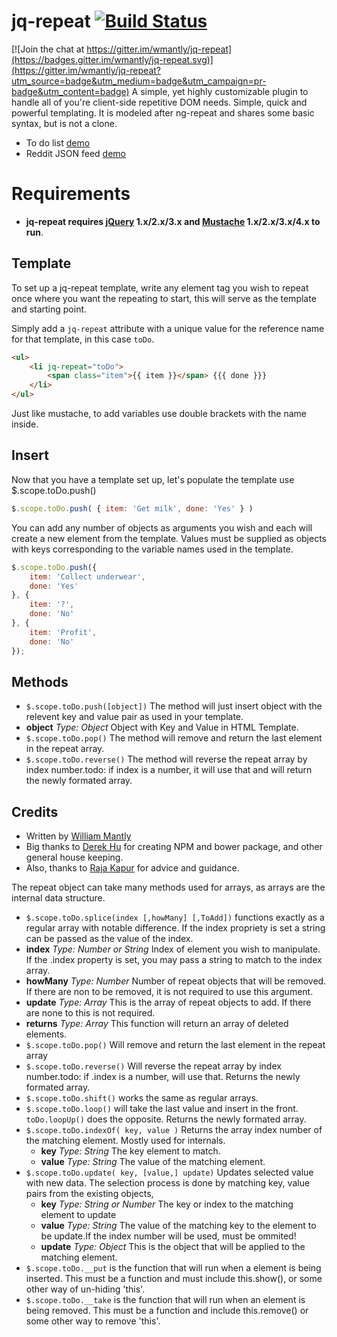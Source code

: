 # jq-repeat [![Build Status](https://travis-ci.org/wmantly/jq-repeat.svg)](https://travis-ci.org/wmantly/jq-repeat)

[![Join the chat at https://gitter.im/wmantly/jq-repeat](https://badges.gitter.im/wmantly/jq-repeat.svg)](https://gitter.im/wmantly/jq-repeat?utm_source=badge&utm_medium=badge&utm_campaign=pr-badge&utm_content=badge)
A simple, yet highly customizable plugin to handle all of you're client-side repetitive DOM needs. Simple, quick and powerful templating. It is modeled after ng-repeat and shares some basic syntax, but is not a clone.

* To do list [demo](http://jsfiddle.net/wmantly/nLj6nr4q/)
* Reddit JSON feed [demo](http://jsfiddle.net/wmantly/sge3zr28/)

# Requirements 

* __jq-repeat requires [jQuery](http://jquery.com/) 1.x/2.x/3.x and [Mustache](https://github.com/janl/mustache.js) 1.x/2.x/3.x/4.x to run__.

<!-- ## Documentation

| link | description |
|---|---|
|[tutorial](tutorial.md) | Begin with Node.js and mineflayer |
| [FAQ.md](FAQ.md) | Got a question ? go there first |
| **[api.md](api.md)** <br/>[unstable_api.md](unstable_api.md) | The full API reference |
| [history.md](history.md) | The changelog for mineflayer |
| [examples/](https://github.com/PrismarineJS/mineflayer/tree/master/examples) | Checkout all the mineflayer examples | -->

## Template
To set up a jq-repeat template, write any element tag you wish to repeat once where you want the repeating to start, this will serve as the template and starting point.

Simply add a `jq-repeat` attribute with a unique value for the reference name for that template, in this case `toDo`. 
```html
<ul>
    <li jq-repeat="toDo">
        <span class="item">{{ item }}</span> {{{ done }}}
    </li>
</ul>
```
Just like mustache, to add variables use double brackets with the name inside.

## Insert
Now that you have a template set up, let's populate the template use $.scope.toDo.push()
```javaScript
$.scope.toDo.push( { item: 'Get milk', done: 'Yes' } )
```
You can add any number of objects as arguments you wish and each will create a new element from the template. Values must be supplied as objects with keys corresponding to the variable names used in the template.
```javaScript
$.scope.toDo.push({
    item: 'Collect underwear',
    done: 'Yes'
}, {
    item: '?',
    done: 'No'
}, {
    item: 'Profit',
    done: 'No'
});
```

## Methods
* `$.scope.toDo.push([object])` The method will just insert object with the relevent key and value pair as used in your template.
 * **object** *Type: Object*
     Object with Key and Value in HTML Template.
* `$.scope.toDo.pop()` The method will remove and return the last element in the repeat array.
* `$.scope.toDo.reverse()` The method will reverse the repeat array by index number.todo: if index is a number, it will use that and will return the newly formated array.




<!-- not valid anymore to rewrite -->

<!-- * `$scope.toDo.__index` is the propriety that defines the object key to use an the index. If this is set, a string can be used in place of a number for any index reference. -->

## Credits
* Written by [William Mantly](https://github.com/wmantly)
* Big thanks to [Derek Hu](https://github.com/derek-dchu) for creating NPM and bower package, and other general house keeping.
* Also, thanks to [Raja Kapur](https://github.com/aonic) for advice and guidance.











The repeat object can take many methods used for arrays, as arrays are the internal data structure.

* `$.scope.toDo.splice(index [,howMany] [,ToAdd])` functions exactly as a regular array with notable difference. If the index propriety is set a string can be passed as the value of the index.
 * **index** *Type: Number or String*
    Index of element you wish to manipulate. If the .index property is set, you may pass a string to match to the index array.
 * **howMany** *Type: Number*
    Number of repeat objects that will be removed. If there are non to be removed, it is not required to use this argument.
 * **update** *Type: Array*
    This is the array of repeat objects to add. If there are none to this is not required.
 * **returns** *Type: Array*
    This function will return an array of deleted elements.
* `$.scope.toDo.pop()` Will remove and return the last element in the repeat array
* `$.scope.toDo.reverse()` Will reverse the repeat array by index number.todo: if .index is a number, will use that. Returns the newly formated array.
* `$.scope.toDo.shift()` works the same as regular arrays.
* `$.scope.toDo.loop()` will take the last value and insert in the front. `toDo.loopUp()` does the opposite. Returns the newly formated array.
* `$.scope.toDo.indexOf( key, value )` Returns the array index number of the matching element. Mostly used for internals.
  * **key** *Type: String*
    The key element to match.
  * **value** *Type: String*
    The value of the matching element.
* `$.scope.toDo.update( key, [value,] update)` Updates selected value with new data. The selection process is done by matching key, value pairs from the existing objects,
  * **key** *Type: String or Number*
    The key or index to the matching element to update
  * **value** *Type: String*
    The value of the matching key to the element to be update.If the index number will be used, must be ommited!
  * **update** *Type: Object*
    This is the object that will be applied to the matching element.
* `$.scope.toDo.__put` is the function that will run when a element is being inserted. This must be a function and must include this.show(), or some other way of un-hiding 'this'.
* `$.scope.toDo.__take` is the function that will run when an element is being removed. This must be a function and include this.remove() or some other way to remove 'this'.